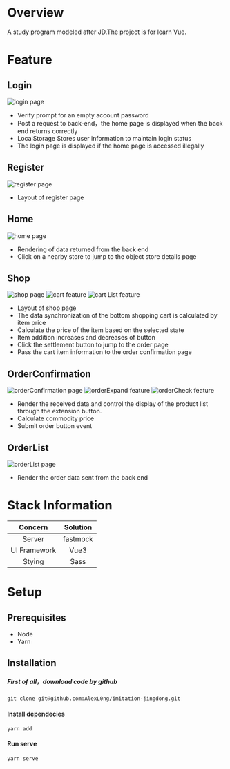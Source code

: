 # Overview
A study program modeled after JD.The project is for learn Vue.
# Feature
## Login
![login page](picOfREADME/login.png)
* Verify prompt for an empty account password
* Post a request to back-end，the home page is displayed when the back end returns correctly
* LocalStorage Stores user information to maintain login status
* The login page is displayed if the home page is accessed illegally
## Register
![register page](picOfREADME/register.png)
* Layout of register page
## Home
![home page](picOfREADME/home.png)
* Rendering of data returned from the back end
* Click on a nearby store to jump to the object store details page
## Shop
![shop page](picOfREADME/shopProductList.png)
![cart feature](picOfREADME/cart.png)
![cart List feature](picOfREADME/cartList.png)
* Layout of shop page
* The data synchronization of the bottom shopping cart is calculated by item price
* Calculate the price of the item based on the selected state
* Item addition increases and decreases of button
* Click the settlement button to jump to the order page
* Pass the cart item information to the order confirmation page
## OrderConfirmation
![orderConfirmation page](picOfREADME/order.png)
![orderExpand feature](picOfREADME/orderExpand.png)
![orderCheck feature](picOfREADME/orderCheck.png)
* Render the received data and control the display of the product list through the extension button.
* Calculate commodity price
* Submit order button event
## OrderList
![orderList page](picOfREADME/orderList.png)
* Render the order data sent from the back end
# Stack Information
| Concern | Solution |
| :---: | :---: |
| Server | fastmock |
|UI Framework| Vue3|
|Stying | Sass |
# Setup
## Prerequisites
* Node
* Yarn
## Installation
##### First of all，download code by github 

```angular2html
git clone git@github.com:AlexL0ng/imitation-jingdong.git
```
#### Install dependecies

```angular2html
yarn add
```

#### Run serve

```angular2html
yarn serve
```
